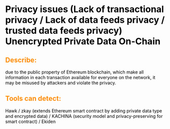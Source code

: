 <style>
H1{color:Black !important;}
H2{color:DarkOrange !important;}
p{color:Black !important;}
</style>
# Privacy issues (Lack of transactional privacy / Lack of data feeds privacy / trusted data feeds privacy)  Unencrypted Private Data On-Chain

## Describe:
 due to the public property of Ethereum blockchain, which make all information in each transaction available for everyone on the network, it may be misused by attackers and violate the privacy.

## Tools can detect:
  Hawk / zkay (extends Ethereum smart contract by adding private data type and encrypted data) / KACHINA (security model and privacy-preserving for smart contract)  / Ekiden
